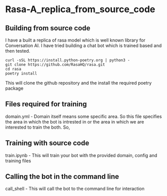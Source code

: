 # Rasa-A_replica_from_source_code

## Building from source code
I have a built a replica of rasa model which is well known library for Conversation AI. I have tried building a chat bot which is trained based and then tested.
```
curl -sSL https://install.python-poetry.org | python3 -
git clone https://github.com/RasaHQ/rasa.git
cd rasa
poetry install
```
This will clone the github repository and the install the required poetry package

## Files required for training
domain.yml    -   Domain itself means some specific area. So this file specifies the area in which the bot is intrested in or the area in which we are interested to train the both. So, 


## Training with source code
train.ipynb   -   This will train your bot with the provided domain, config and training files

## Calling the bot in the command line
call_shell    -   This will call the bot to the command line for interaction

